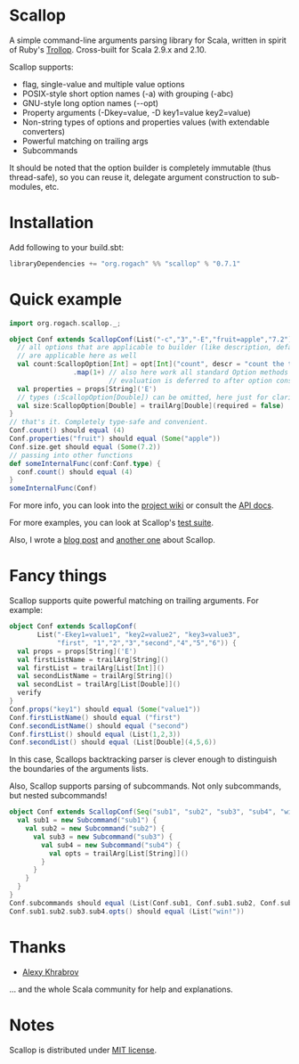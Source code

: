 Scallop
========
A simple command-line arguments parsing library for Scala, written in spirit of Ruby's [Trollop](http://trollop.rubyforge.org/). Cross-built for Scala 2.9.x and 2.10.

Scallop supports:

* flag, single-value and multiple value options
* POSIX-style short option names (-a) with grouping (-abc)
* GNU-style long option names (--opt)
* Property arguments (-Dkey=value, -D key1=value key2=value)
* Non-string types of options and properties values (with extendable converters)
* Powerful matching on trailing args
* Subcommands

It should be noted that the option builder is completely immutable (thus thread-safe), so you can reuse it, delegate
argument construction to sub-modules, etc. 

Installation
============

Add following to your build.sbt:

```scala
libraryDependencies += "org.rogach" %% "scallop" % "0.7.1"
```

Quick example
=============

```scala
import org.rogach.scallop._;

object Conf extends ScallopConf(List("-c","3","-E","fruit=apple","7.2")) {
  // all options that are applicable to builder (like description, default, etc) 
  // are applicable here as well
  val count:ScallopOption[Int] = opt[Int]("count", descr = "count the trees", required = true)
                .map(1+) // also here work all standard Option methods -
                         // evaluation is deferred to after option construction
  val properties = props[String]('E')
  // types (:ScallopOption[Double]) can be omitted, here just for clarity
  val size:ScallopOption[Double] = trailArg[Double](required = false)
}
// that's it. Completely type-safe and convenient.
Conf.count() should equal (4)
Conf.properties("fruit") should equal (Some("apple"))
Conf.size.get should equal (Some(7.2))
// passing into other functions
def someInternalFunc(conf:Conf.type) {
  conf.count() should equal (4)
}
someInternalFunc(Conf)
```

For more info, you can look into the [project wiki](https://github.com/Rogach/scallop/wiki) or consult the [API docs](http://rogach.github.com/scallop/#org.rogach.scallop.package).

For more examples, you can look at Scallop's [test suite](https://github.com/Rogach/scallop/tree/master/src/test/scala).

Also, I wrote a [blog post](http://rogach-scala.blogspot.com/2012/04/better-cli-option-parsing-in-scala.html) and [another one](http://rogach-scala.blogspot.com/2012/04/configuration-objects-in-scallop.html) about Scallop.

Fancy things
============

Scallop supports quite powerful matching on trailing arguments. For example:

```scala
object Conf extends ScallopConf(
       List("-Ekey1=value1", "key2=value2", "key3=value3", 
            "first", "1","2","3","second","4","5","6")) {
  val props = props[String]('E')
  val firstListName = trailArg[String]()
  val firstList = trailArg[List[Int]]()
  val secondListName = trailArg[String]()
  val secondList = trailArg[List[Double]]()
  verify
}
Conf.props("key1") should equal (Some("value1"))
Conf.firstListName() should equal ("first")
Conf.secondListName() should equal ("second")
Conf.firstList() should equal (List(1,2,3))
Conf.secondList() should equal (List[Double](4,5,6))
```

In this case, Scallops backtracking parser is clever enough to distinguish the boundaries of the arguments lists.

Also, Scallop supports parsing of subcommands. Not only subcommands, but nested subcommands!

```scala
object Conf extends ScallopConf(Seq("sub1", "sub2", "sub3", "sub4", "win!")) {
  val sub1 = new Subcommand("sub1") {
    val sub2 = new Subcommand("sub2") {
      val sub3 = new Subcommand("sub3") {
        val sub4 = new Subcommand("sub4") {
          val opts = trailArg[List[String]]()
        }
      }
    }
  }
}
Conf.subcommands should equal (List(Conf.sub1, Conf.sub1.sub2, Conf.sub1.sub2.sub3, Conf.sub1.sub2.sub3.sub4))
Conf.sub1.sub2.sub3.sub4.opts() should equal (List("win!"))
```

Thanks
======
* [Alexy Khrabrov](https://github.com/alexy)

... and the whole Scala community for help and explanations.

Notes
=====

Scallop is distributed under [MIT license](https://github.com/Rogach/scallop/blob/master/license.txt).